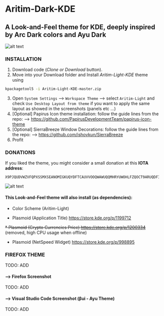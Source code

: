# Aritim-Dark-KDE

## A Look-and-Feel theme for KDE, deeply inspired by Arc Dark colors and Ayu Dark 

![alt text](https://raw.githubusercontent.com/Mrcuve0/Aritim-Dark-KDE/master/Screenshots/Calendar.png)

### INSTALLATION

1. Download code (*Clone or Download* button).
2. Move into your Download folder and Install *Aritim-Light-KDE* theme using
```bash
kpackagetool5 -i Aritim-Light-KDE-master.zip
```
3. Open `System Settings` --> `Workspace Theme` --> select `Aritim-Light` and check `Use Desktop Layout from theme` if you want to apply the same layout as showed in the screenshots (panels etc ...)
4. [Optional] Papirus Icon theme installation: follow the guide lines from the repo: --> https://github.com/PapirusDevelopmentTeam/papirus-icon-theme
5. [Optional] SierraBreeze Window Decorations: follow the guide lines from the repo: --> https://github.com/ishovkun/SierraBreeze
6. Profit

### DONATIONS
If you liked the theme, you might consider a small donation at this **IOTA address**:
```
X9PJQUDVWZVFQPXSSMXSEANOMIGKUQYDFTCAUVVOOQWAWUQQMHRYUWOHLFZQOCT9ARUQDFIIUSWMGJMICUDOC9XOUY
```
![alt text](https://raw.githubusercontent.com/Mrcuve0/Aritim-Dark-KDE/master/QRCode.jpg)


#### This Look-and-Feel theme will also install (as dependencies):

* Color Scheme (Aritim-Light)


* Plasmoid (Application Title)
https://store.kde.org/p/1199712

~~* Plasmoid (Crypto Currencies Price)
https://store.kde.org/p/1200334~~ (removed, high CPU usage when offline)

* Plasmoid (NetSpeed Widget)
https://store.kde.org/p/998895

### FIREFOX THEME
TODO: ADD

#### --> Firefox Screenshot

TODO: ADD

#### --> Visual Studio Code Screenshot (βui - Ayu Theme)

TODO: ADD